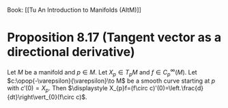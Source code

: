 Book: [[Tu An Introduction to Manifolds (AItM)]]
# Proposition 8.17 (Tangent vector as a directional derivative)
Let $M$ be a manifold and $p\in M$.
Let $X_{p}\in T_{p}M$ and $f\in C_{p}^{\infty}(M)$.
Let $c:\opop{-\varepsilon}{\varepsilon}\to M$ be a smooth curve starting at $p$ with $c'(0)=X_{p}$.
Then $\displaystyle X_{p}f=(f\circ c)'(0)=\left.\frac{d}{dt}\right\vert_{0}(f\circ c)$.